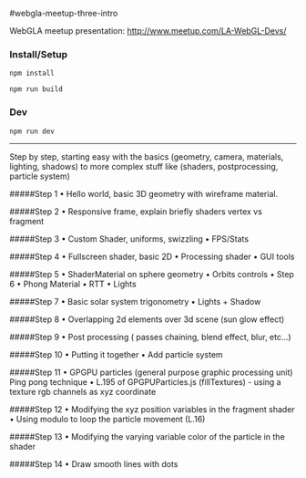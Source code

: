#webgla-meetup-three-intro

WebGLA meetup presentation: http://www.meetup.com/LA-WebGL-Devs/

### Install/Setup
`npm install`

`npm run build`

### Dev
`npm run dev`

------

Step by step, starting easy with the basics (geometry, camera, materials, lighting, shadows) to more complex stuff like (shaders, postprocessing, particle system)

#####Step 1
 • Hello world, basic 3D geometry with wireframe material.

#####Step 2 
 • Responsive frame, explain briefly shaders vertex vs fragment 

#####Step 3 
 • Custom Shader, uniforms, swizzling 
 • FPS/Stats

#####Step 4
 • Fullscreen shader, basic 2D 
 • Processing shader
 • GUI tools

#####Step 5 
 • ShaderMaterial on sphere geometry
 • Orbits controls
 • Step 6
 • Phong Material
 • RTT
 • Lights

#####Step 7
 • Basic solar system trigonometry
 • Lights + Shadow

#####Step 8 
 • Overlapping 2d elements over 3d scene (sun glow effect)

#####Step 9 
 • Post processing ( passes chaining, blend effect, blur, etc...)

#####Step 10 
 • Putting it together
 • Add particle system

#####Step 11 
 • GPGPU particles (general purpose graphic processing unit) Ping pong technique
 • L.195 of GPGPUParticles.js (fillTextures) - using a texture rgb channels as xyz coordinate

#####Step 12
 • Modifying the xyz position variables in the fragment shader
 • Using modulo to loop the particle movement (L.16)

#####Step 13 
 • Modifying the varying variable color of the particle in the shader

#####Step 14 
 • Draw smooth lines with dots

